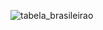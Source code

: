 ![tabela_brasileirao](https://user-images.githubusercontent.com/82917635/176976224-ee96fe20-0402-46d0-8e95-fd8daefe2e8e.png)
